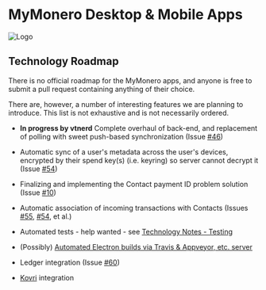 # MyMonero Desktop & Mobile Apps

![Logo](https://raw.githubusercontent.com/Toklio-project/mytokl-app-js/master/docs/assets/icon_100.png "Logo")

## Technology Roadmap

There is no official roadmap for the MyMonero apps, and anyone is free to submit a pull request containing anything of their choice. 

There are, however, a number of interesting features we are planning to introduce. This list is not exhaustive and is not necessarily ordered.
	
* **In progress by vtnerd** Complete overhaul of back-end, and replacement of polling with sweet push-based synchronization (Issue [#46](https://github.com/Toklio-project/mytokl-app-js/issues/46))

* Automatic sync of a user's metadata across the user's devices, encrypted by their spend key(s) (i.e. keyring) so server cannot decrypt it (Issue [#54](https://github.com/Toklio-project/mytokl-app-js/issues/54))

* Finalizing and implementing the Contact payment ID problem solution (Issue [#10](https://github.com/Toklio-project/mytokl-app-js/issues/10))

* Automatic association of incoming transactions with Contacts (Issues [#55](https://github.com/Toklio-project/mytokl-app-js/issues/55), [#54](https://github.com/Toklio-project/mytokl-app-js/issues/54), et al.)

* Automated tests - help wanted - see [Technology Notes - Testing](./TECHNOLOGY.md)

* (Possibly) [Automated Electron builds via Travis & Appveyor, etc. server](https://github.com/electron-userland/electron-builder/wiki/Multi-Platform-Build)

* Ledger integration (Issue [#60](https://github.com/Toklio-project/mytokl-app-js/issues/60))

* [Kovri](https://github.com/monero-project/kovri) integration